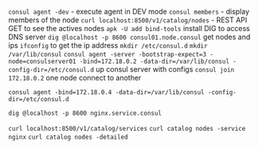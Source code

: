 `consul agent -dev` - execute agent in DEV mode
`consul members` - display members of the node
`curl localhost:8500/v1/catalog/nodes` - REST API GET to see the actives nodes
`apk -U add bind-tools` install DIG to access DNS server
`dig @localhost -p 8600 consul01.node.consul` get nodes and ips
`ifconfig` to get the ip address
`mkdir /etc/consul.d`
`mkdir /var/lib/consul`
`consul agent -server -bootstrap-expect=3 -node=consulserver01 -bind=172.18.0.2 -data-dir=/var/lib/consul -config-dir=/etc/consul.d` up consul server with configs
`consul join 172.18.0.2` one node connect to another

`consul agent -bind=172.18.0.4 -data-dir=/var/lib/consul -config-dir=/etc/consul.d`

`dig @localhost -p 8600 nginx.service.consul`

`curl localhost:8500/v1/catalog/services`
`curl catalog nodes -service nginx`
`curl catalog nodes -detailed`